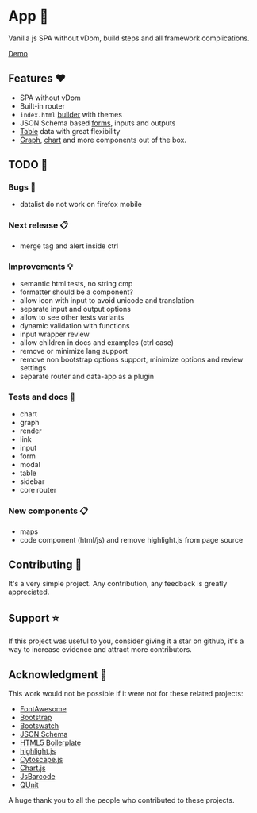 # App 🚀
  Vanilla js SPA without vDom, build steps and all framework complications.

  [Demo](https://marcodpt.github.io/app/#/users)

## Features ❤️
 - SPA without vDom
 - Built-in router
 - `index.html` [builder](https://marcodpt.github.io/app/#/settings) with themes
 - JSON Schema based [forms](https://marcodpt.github.io/app/#/examples/form/4),
inputs and outputs
 - [Table](https://marcodpt.github.io/app/#/users) data with great flexibility
 - [Graph](https://marcodpt.github.io/app/#/examples/graph/0),
[chart](https://marcodpt.github.io/app/#/examples/chart/0) and more components out of the box.

## TODO 🔧

### Bugs 🐞
 - datalist do not work on firefox mobile

### Next release 📋
 - merge tag and alert inside ctrl

### Improvements 💡
 - semantic html tests, no string cmp
 - formatter should be a component?
 - allow icon with input to avoid unicode and translation
 - separate input and output options
 - allow to see other tests variants
 - dynamic validation with functions
 - input wrapper review
 - allow children in docs and examples (ctrl case)
 - remove or minimize lang support
 - remove non bootstrap options support, minimize options and review settings
 - separate router and data-app as a plugin

### Tests and docs 🧪
 - chart
 - graph
 - render
 - link
 - input
 - form
 - modal
 - table
 - sidebar
 - core router

### New components 📋
 - maps
 - code component (html/js) and remove highlight.js from page source

## Contributing 🤝
It's a very simple project.
Any contribution, any feedback is greatly appreciated.

## Support ⭐
If this project was useful to you, consider giving it a star on github, it's a
way to increase evidence and attract more contributors.

## Acknowledgment 🙏
This work would not be possible if it were not for these related projects:
 - [FontAwesome](https://fontawesome.com/)
 - [Bootstrap](https://getbootstrap.com/)
 - [Bootswatch](https://bootswatch.com/)
 - [JSON Schema](https://json-schema.org/)
 - [HTML5 Boilerplate](https://html5boilerplate.com/)
 - [highlight.js](https://highlightjs.org/)
 - [Cytoscape.js](https://js.cytoscape.org/)
 - [Chart.js](https://www.chartjs.org/)
 - [JsBarcode](https://lindell.me/JsBarcode/)
 - [QUnit](https://qunitjs.com/)

A huge thank you to all the people who contributed to these projects.
